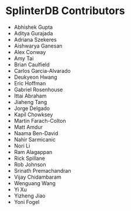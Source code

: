 # SplinterDB Contributors

- Abhishek Gupta
- Aditya Gurajada
- Adriana Szekeres
- Aishwarya Ganesan
- Alex Conway
- Amy Tai
- Brian Caulfield
- Carlos Garcia-Alvarado
- Deukyeon Hwang
- Eric Hoffman
- Gabriel Rosenhouse
- Ittai Abraham
- Jiaheng Tang
- Jorge Delgado
- Kapil Chowksey
- Martin Farach-Colton
- Matt Amdur
- Naama Ben-David
- Nahir Sarmicanic
- Nori Li
- Ram Alagappan
- Rick Spillane
- Rob Johnson
- Srinath Premachandran
- Vijay Chidambaram
- Wenguang Wang
- Yi Xu
- Yizheng Jiao
- Yoni Fogel
